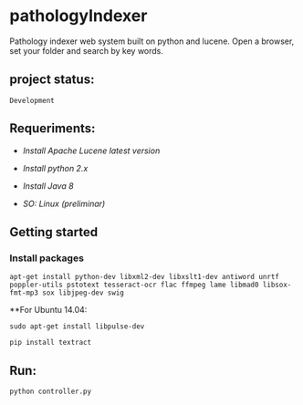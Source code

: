 # pathologyIndexer
Pathology indexer web system built on python and lucene. Open a browser, set your folder and search by key words. 

## project status: 

`Development`

## Requeriments:

* _Install Apache Lucene latest version_ 

* _Install python 2.x_

* _Install Java 8_

* _SO: Linux (preliminar)_

## Getting started 

### Install packages

```apt-get install python-dev libxml2-dev libxslt1-dev antiword unrtf poppler-utils pstotext tesseract-ocr flac ffmpeg lame libmad0 libsox-fmt-mp3 sox libjpeg-dev swig```

**For Ubuntu 14.04:

```sudo apt-get install libpulse-dev```

```pip install textract```

## Run:
```python controller.py```

